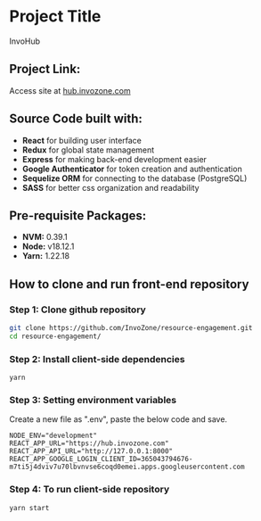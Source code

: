 
# Project Title
InvoHub

## Project Link:
Access site at [hub.invozone.com](https://hub.invozone.com/)

## Source Code built with:
- **React** for building user interface
- **Redux** for global state management
- **Express** for making back-end development easier
- **Google Authenticator** for token creation and authentication
- **Sequelize ORM** for connecting to the database (PostgreSQL)
- **SASS** for better css organization and readability

## Pre-requisite Packages:
- **NVM:** 0.39.1
- **Node:** v18.12.1
- **Yarn:** 1.22.18

## How to clone and run front-end repository

### Step 1: Clone github repository
```bash
git clone https://github.com/InvoZone/resource-engagement.git
cd resource-engagement/

```
### Step 2: Install client-side dependencies  
```
yarn
```
### Step 3: Setting environment variables  
Create a new file as ".env", paste the below code and save. 
```
NODE_ENV="development"
REACT_APP_URL="https://hub.invozone.com"
REACT_APP_API_URL="http://127.0.0.1:8000"
REACT_APP_GOOGLE_LOGIN_CLIENT_ID=365043794676-m7ti5j4dviv7u70lbvnvse6coqd0emei.apps.googleusercontent.com
```
### Step 4:  To run client-side repository
```
yarn start
```
```
